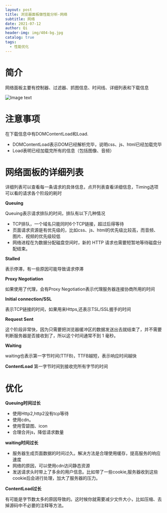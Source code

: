 ```yaml
---
layout: post
title: 浏览器面板做性能分析-网络
subtitle: 网络
date: 2021-07-12
author: Qi
header-img: img/404-bg.jpg
catalog: true
tags:
  - 性能优化
---
```


# 简介

网络面板主要有控制器、过滤器、抓图信息、时间线、详细列表和下载信息

![Image text](/img/46fba54f54b9bd43918308f9f1ae1357.webp)


# 注意事项

在下载信息中有DOMContentLoad和Load.
- DOMContentLoad表示DOM已经解析完毕，说明css、js、html已经加载完毕
- Load表明已经加载完所有的信息（包括图像、音频）

# 网络面板的详细列表

详细列表可以查看每一条请求的具体信息，点开列表查看详细信息，Timing选项可以看的请求各个阶段的耗时

**Queuing** 

Queuing表示请求排队的时间，排队有以下几种情况

- TCP排队，一个域名只能同时6个TCP链接，超过后得等待
- 页面请求资源是有优先级的，比如css、js、html的优先级比较高，而音频、图片、视频的优先级较低
- 网络进程在为数据分配磁盘空间时，新的 HTTP 请求也需要短暂地等待磁盘分配结束。


**Stalled**

表示停滞，有一些原因可能导致请求停滞

**Proxy Negotiation**

如果使用了代理，会有Proxy Negotiation表示代理服务器连接协商所用的时间

**Initial connection/SSL**

表示TCP链接的时间，如果用来Https,还表示TSL/SSL握手的时间

**Request Sent**

这个阶段非常快，因为只需要把浏览器缓冲区的数据发送出去就结束了，并不需要判断服务器是否接收到了，所以这个时间通常不到 1 毫秒。

**Waiting**

waiting也表示第一字节时间(TTFB)，TTFB越短，表示响应时间越快

**ContentLoad**
第一字节时间到接收完所有字节的时间

# 优化

**Queuing时间过长**

- 使用Http2,http2没有tcp等待
- 使用cdn。
- 使用雪碧图、icon
- 合理合并js，降低请求数量
  
**waiting时间过长**

- 服务器生成页面数据的时间过久。解决方法是合理使用缓存，提高服务的响应速度
- 网络的原因，可以使用cdn访问静态资源
- 发送请求头时带上了多余的用户信息。比如带了一些cookie,服务器收到这些cookie后会进行处理，加大了服务器的压力。

**ContentLoad过长**

有可能是字节数太多的原因导致的。这时候你就需要减少文件大小，比如压缩、去掉源码中不必要的注释等方法。



